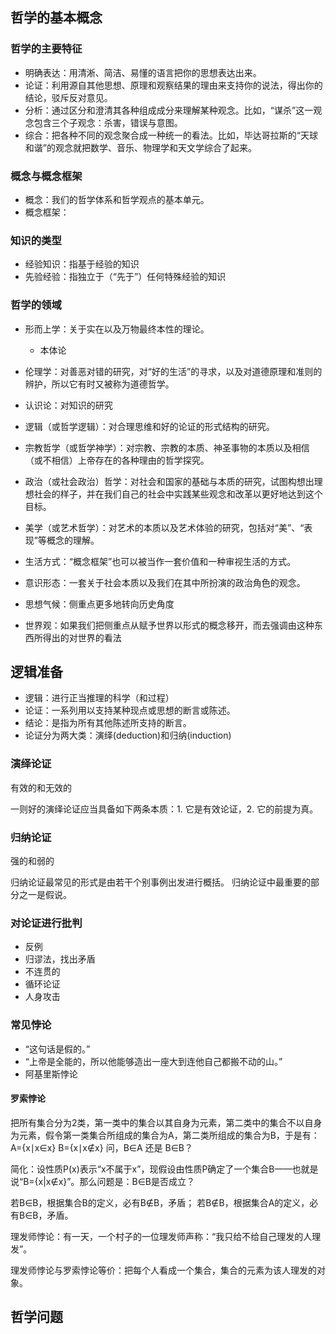 ## 哲学的基本概念
### 哲学的主要特征

- 明确表达：用清淅、简洁、易懂的语言把你的思想表达出来。
- 论证：利用源自其他思想、原理和观察结果的理由来支持你的说法，得出你的结论，驳斥反对意见。
- 分析：通过区分和澄清其各种组成成分来理解某种观念。比如，“谋杀”这一观念包含三个子观念：杀害，错误与意图。
- 综合：把各种不同的观念聚合成一种统一的看法。比如，毕达哥拉斯的“天球和谐”的观念就把数学、音乐、物理学和天文学综合了起来。

### 概念与概念框架

- 概念：我们的哲学体系和哲学观点的基本单元。
- 概念框架：

### 知识的类型

- 经验知识：指基于经验的知识
- 先验经验：指独立于（“先于”）任何特殊经验的知识

### 哲学的领域

- 形而上学：关于实在以及万物最终本性的理论。
    - 本体论
- 伦理学：对善恶对错的研究，对“好的生活”的寻求，以及对道德原理和准则的辨护，所以它有时又被称为道德哲学。
- 认识论：对知识的研究
- 逻辑（或哲学逻辑）：对合理思维和好的论证的形式结构的研究。
- 宗教哲学（或哲学神学）：对宗教、宗教的本质、神圣事物的本质以及相信（或不相信）上帝存在的各种理由的哲学探究。
- 政治（或社会政治）哲学：对社会和国家的基础与本质的研究，试图构想出理想社会的样子，并在我们自己的社会中实践某些观念和改革以更好地达到这个目标。
- 美学（或艺术哲学）：对艺术的本质以及艺术体验的研究，包括对“美”、“表现”等概念的理解。

- 生活方式：“概念框架”也可以被当作一套价值和一种审视生活的方式。
- 意识形态：一套关于社会本质以及我们在其中所扮演的政治角色的观念。
- 思想气候：侧重点更多地转向历史角度
- 世界观：如果我们把侧重点从赋予世界以形式的概念移开，而去强调由这种东西所得出的对世界的看法

## 逻辑准备
- 逻辑：进行正当推理的科学（和过程）
- 论证：一系列用以支持某种现点或思想的断言或陈述。
- 结论：是指为所有其他陈述所支持的断言。
- 论证分为两大类：演绎(deduction)和归纳(induction)

### 演绎论证
有效的和无效的

一则好的演绎论证应当具备如下两条本质：1. 它是有效论证，2. 它的前提为真。

### 归纳论证
强的和弱的

归纳论证最常见的形式是由若干个别事例出发进行概括。
归纳论证中最重要的部分之一是假说。

### 对论证进行批判

- 反例
- 归谬法，找出矛盾
- 不连贯的
- 循环论证
- 人身攻击

### 常见悖论

- “这句话是假的。”
- “上帝是全能的，所以他能够造出一座大到连他自己都搬不动的山。”
- 阿基里斯悖论

#### 罗索悖论

把所有集合分为2类，第一类中的集合以其自身为元素，第二类中的集合不以自身为元素，假令第一类集合所组成的集合为A，第二类所组成的集合为B，于是有：
    A={x∣x∈x}
    B={x∣x∉x}
问，B∈A 还是 B∈B？

简化：设性质P(x)表示“x不属于x”，现假设由性质P确定了一个集合B——也就是说“B={x|x∉x}”。那么问题是：B∈B是否成立？

若B∈B，根据集合B的定义，必有B∉B，矛盾；
若B∉B，根据集合A的定义，必有B∈B，矛盾。

理发师悖论：有一天，一个村子的一位理发师声称：“我只给不给自己理发的人理发”。

理发师悖论与罗索悖论等价：把每个人看成一个集合，集合的元素为该人理发的对象。

## 哲学问题
